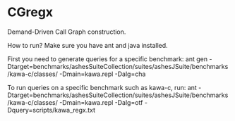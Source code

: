 CGregx
================

Demand-Driven Call Graph construction. 

How to run?
Make sure you have ant and java installed.

First you need to generate queries for a specific benchmark:
ant gen -Dtarget=benchmarks/ashesSuiteCollection/suites/ashesJSuite/benchmarks/kawa-c/classes/ -Dmain=kawa.repl -Dalg=cha

To run queries on a specific benchmark such as kawa-c, run:
ant -Dtarget=benchmarks/ashesSuiteCollection/suites/ashesJSuite/benchmarks/kawa-c/classes/ -Dmain=kawa.repl -Dalg=otf -Dquery=scripts/kawa_regx.txt
